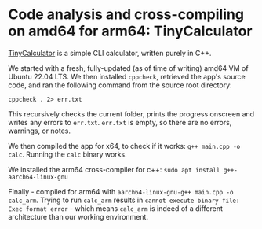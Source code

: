 # Code analysis and cross-compiling on amd64 for arm64: TinyCalculator

[TinyCalculator](https://github.com/BaseMax/TinyCalculator) is a simple CLI calculator, written purely in C++.

We started with a fresh, fully-updated (as of time of writing) amd64 VM of Ubuntu 22.04 LTS. We then installed `cppcheck`, retrieved the app's source code, and ran the following command from the source root directory:

``cppcheck . 2> err.txt``

This recursively checks the current folder, prints the progress onscreen and writes any errors to `err.txt`. `err.txt` is empty, so there are no errors, warnings, or notes.

We then compiled the app for x64, to check if it works: `g++ main.cpp -o calc`. Running the `calc` binary works.

We installed the arm64 cross-compiler for c++: `sudo apt install g++-aarch64-linux-gnu`

Finally - compiled for arm64 with `aarch64-linux-gnu-g++ main.cpp -o calc_arm`. Trying to run `calc_arm` results in `cannot execute binary file: Exec format error` - which means `calc_arm` is indeed of a different architecture than our working environment.
